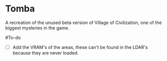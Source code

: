 # Tomba
A recreation of the unused beta version of Village of Civilization, one of the biggest mysteries in the game.

#To-do
- [ ] Add the VRAM's of the areas, these can't be found in the LDAR's because they are never loaded.
